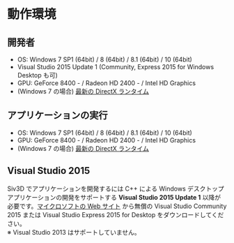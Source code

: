 ﻿# 動作環境

## 開発者
- OS: Windows 7 SP1 (64bit) / 8 (64bit) / 8.1 (64bit) / 10 (64bit)
- Visual Studio 2015 Update 1 (Community, Express 2015 for Windows Desktop も可)
- GPU: GeForce 8400 - / Radeon HD 2400 - / Intel HD Graphics
- (Windows 7 の場合) [最新の DirectX ランタイム](https://www.microsoft.com/ja-jp/download/details.aspx?id=35&)

## アプリケーションの実行
- OS: Windows 7 SP1 (64bit) / 8 (64bit) / 8.1 (64bit) / 10 (64bit)
- GPU: GeForce 8400 - / Radeon HD 2400 - / Intel HD Graphics
- (Windows 7 の場合) [最新の DirectX ランタイム](https://www.microsoft.com/ja-jp/download/details.aspx?id=35&)

## Visual Studio 2015
Siv3D でアプリケーションを開発するには C++ による Windows デスクトップアプリケーションの開発をサポートする **Visual Studio 2015 Update 1** 以降が必要です。[マイクロソフトの Web サイト](https://www.visualstudio.com/ja-jp/downloads/download-visual-studio-vs) から無償の Visual Studio Community 2015 または Visual Studio Express 2015 for Desktop をダウンロードしてください。  
※ Visual Studio 2013 はサポートしていません。
